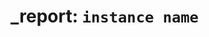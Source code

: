 ---
---
_report: `instance name`
===========================================================================
